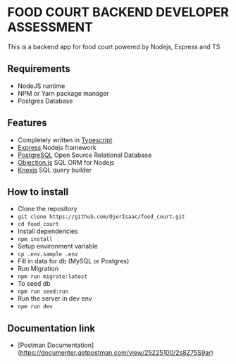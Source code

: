 # FOOD COURT BACKEND DEVELOPER ASSESSMENT
This is a backend app for food court powered by Nodejs, Express and TS

## Requirements
- NodeJS runtime
- NPM or Yarn package manager
- Postgres Database

## Features
- Completely written in [Typescript](https://typescriptlang.org/)
- [Express](https://expressjs.com/) Nodejs framework
- [PostgreSQL](https://www.postgresql.org/docs/) Open Source Relational Database
- [Objection.js](https://vincit.github.io/objection.js/) SQL ORM for Nodejs
- [Knexjs](https://knexjs.org/) SQL query builder

## How to install
- Clone the repository
- `git clone https://github.com/OjerIsaac/food_court.git`
- `cd food_court`
- Install dependencies
- `npm install`
- Setup environment variable
- `cp .env.sample .env`
- Fill in data for db (MySQL or Postgres)
- Run Migration
- `npm run migrate:latest`
- To seed db
- `npm run seed:run`
- Run the server in dev env
- `npm run dev`

## Documentation link
- [Postman Documentation] (https://documenter.getpostman.com/view/25225100/2s8Z75S9ar)